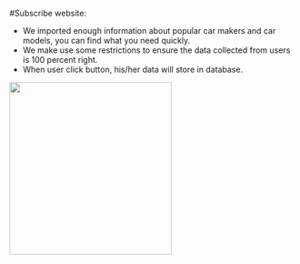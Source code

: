 #Subscribe website:

- We imported enough information about popular car makers and car models, you can find what you need quickly.
- We make use some restrictions to ensure the data collected from users is 100 percent right.
- When user click button, his/her data will store in database.
<img align=left src="../img/Subscribe website1.png" style="width:285px;height:303px">
<img align=right src="../img/Subscribe website2.png" style="width:250px;height:300px>
